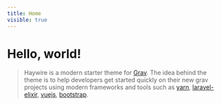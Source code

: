 ```yaml
---
title: Home
visible: true
---
```


# Hello, world!
> Haywire is a modern starter theme for [Grav](https://getgrav.org/). The idea behind the theme is to help developers get started quickly on their new grav projects using modern frameworks and tools such as [yarn](https://yarnpkg.com/), [laravel-elixir](https://laravel.com/docs/5.3/elixir), [vuejs](http://vuejs.org/), [bootstrap](https://github.com/twbs/bootstrap-sass).
